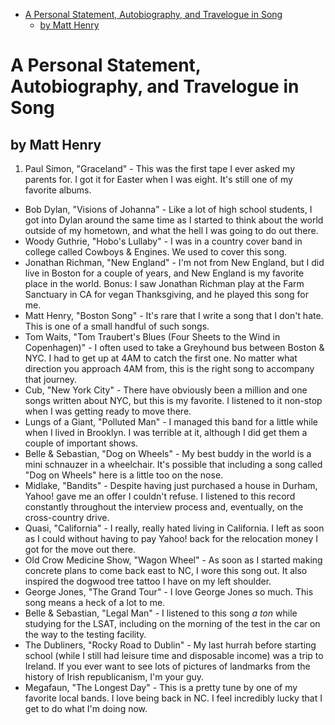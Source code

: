 - [A Personal Statement, Autobiography, and Travelogue in Song](#apersonalstatementautobiographyandtravelogueinsong)
	- [by Matt Henry](#bymatthenry)

# A Personal Statement, Autobiography, and Travelogue in Song
## by Matt Henry
1. Paul Simon, "Graceland" - This was the first tape I ever asked my parents for. I got it for Easter when I was eight. It's still one of my favorite albums.
* Bob Dylan, "Visions of Johanna" - Like a lot of high school students, I got into Dylan around the same time as I started to think about the world outside of my hometown, and what the hell I was going to do out there.
* Woody Guthrie, "Hobo's Lullaby" - I was in a country cover band in college called Cowboys & Engines. We used to cover this song.
* Jonathan Richman, "New England" - I'm not from New England, but I did live in Boston for a couple of years, and New England is my favorite place in the world. Bonus: I saw Jonathan Richman play at the Farm Sanctuary in CA for vegan Thanksgiving, and he played this song for me.
* Matt Henry, "Boston Song" - It's rare that I write a song that I don't hate. This is one of a small handful of such songs.
* Tom Waits, "Tom Traubert's Blues (Four Sheets to the Wind in Copenhagen)" -  I often used to take a Greyhound bus between Boston & NYC. I had to get up at 4AM to catch the first one. No matter what direction you approach 4AM from, this is the right song to accompany that journey.
* Cub, "New York City" - There have obviously been a million and one songs written about NYC, but this is my favorite. I listened to it non-stop when I was getting ready to move there.
* Lungs of a Giant, "Polluted Man" - I managed this band for a little while when I lived in Brooklyn. I was terrible at it, although I did get them a couple of important shows.
* Belle & Sebastian, "Dog on Wheels" - My best buddy in the world is a mini schnauzer in a wheelchair. It's possible that including a song called "Dog on Wheels" here is a little too on the nose.
* Midlake, "Bandits" - Despite having just purchased a house in Durham, Yahoo! gave me an offer I couldn't refuse. I listened to this record constantly throughout the interview process and, eventually, on the cross-country drive.
* Quasi, "California" - I really, really hated living in California. I left as soon as I could without having to pay Yahoo! back for the relocation money I got for the move out there.
* Old Crow Medicine Show, "Wagon Wheel" - As soon as I started making concrete plans to come back east to NC, I wore this song out. It also inspired the dogwood tree tattoo I have on my left shoulder.
* George Jones, "The Grand Tour" - I love George Jones so much. This song means a heck of a lot to me.
* Belle & Sebastian, "Legal Man" - I listened to this song *a ton* while studying for the LSAT, including on the morning of the test in the car on the way to the testing facility.
* The Dubliners, "Rocky Road to Dublin" - My last hurrah before starting school (while I still had leisure time and disposable income) was a trip to Ireland. If you ever want to see lots of pictures of landmarks from the history of Irish republicanism, I'm your guy. 
* Megafaun, "The Longest Day" - This is a pretty tune by one of my favorite local bands. I love being back in NC. I feel incredibly lucky that I get to do what I'm doing now.